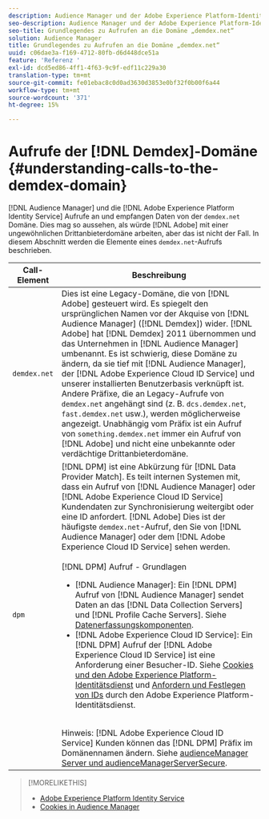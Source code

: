 ```yaml
---
description: Audience Manager und der Adobe Experience Platform-Identitätsdienst rufen Daten von der Domäne demdex.net an und empfangen diese. Dies mag so aussehen, als ob Adobe mit einer ungewöhnlichen Drittanbieterdomäne arbeitet, aber das ist nicht der Fall. In diesem Abschnitt werden die Elemente eines demdex.net-Aufrufs beschrieben.
seo-description: Audience Manager und der Adobe Experience Platform-Identitätsdienst rufen Daten von der Domäne demdex.net an und empfangen diese. Dies mag so aussehen, als ob Adobe mit einer ungewöhnlichen Drittanbieterdomäne arbeitet, aber das ist nicht der Fall. In diesem Abschnitt werden die Elemente eines demdex.net-Aufrufs beschrieben.
seo-title: Grundlegendes zu Aufrufen an die Domäne „demdex.net“
solution: Audience Manager
title: Grundlegendes zu Aufrufen an die Domäne „demdex.net“
uuid: c06dae3a-f169-4712-80fb-d6d448dce51a
feature: 'Referenz '
exl-id: dcd5ed86-4ff1-4f63-9c9f-edf11c229a30
translation-type: tm+mt
source-git-commit: fe01ebac8c0d0ad3630d3853e0bf32f0b00f6a44
workflow-type: tm+mt
source-wordcount: '371'
ht-degree: 15%

---
```


# Aufrufe der [!DNL Demdex]-Domäne {#understanding-calls-to-the-demdex-domain}

[!DNL Audience Manager] und die  [!DNL Adobe Experience Platform Identity Service] Aufrufe an und empfangen Daten von der  `demdex.net` Domäne. Dies mag so aussehen, als würde [!DNL Adobe] mit einer ungewöhnlichen Drittanbieterdomäne arbeiten, aber das ist nicht der Fall. In diesem Abschnitt werden die Elemente eines `demdex.net`-Aufrufs beschrieben.

| Call-Element | Beschreibung |
|---|---|
| `demdex.net` | Dies ist eine Legacy-Domäne, die von [!DNL Adobe] gesteuert wird. Es spiegelt den ursprünglichen Namen vor der Akquise von [!DNL Audience Manager] ([!DNL Demdex]) wider. [!DNL Adobe] hat [!DNL Demdex] 2011 übernommen und das Unternehmen in [!DNL Audience Manager] umbenannt. Es ist schwierig, diese Domäne zu ändern, da sie tief mit [!DNL Audience Manager], der [!DNL Adobe Experience Cloud ID Service] und unserer installierten Benutzerbasis verknüpft ist. Andere Präfixe, die an Legacy-Aufrufe von `demdex.net` angehängt sind (z. B. `dcs.demdex.net`, `fast.demdex.net` usw.), werden möglicherweise angezeigt. Unabhängig vom Präfix ist ein Aufruf von `something.demdex.net` immer ein Aufruf von [!DNL Adobe] und nicht eine unbekannte oder verdächtige Drittanbieterdomäne. |
| `dpm` | [!DNL DPM] ist eine Abkürzung für  [!DNL Data Provider Match]. Es teilt internen Systemen mit, dass ein Aufruf von [!DNL Audience Manager] oder [!DNL Adobe Experience Cloud ID Service] Kundendaten zur Synchronisierung weitergibt oder eine ID anfordert. [!DNL Adobe] Dies ist der häufigste `demdex.net`-Aufruf, den Sie von [!DNL Audience Manager] oder dem [!DNL Adobe Experience Cloud ID Service] sehen werden. <br><br>[!DNL DPM] Aufruf - Grundlagen <ul><li>[!DNL Audience Manager]: Ein  [!DNL DPM] Aufruf von  [!DNL Audience Manager] sendet Daten an das  [!DNL Data Collection Servers] und  [!DNL Profile Cache Servers]. Siehe [Datenerfassungskomponenten](../reference/system-components/components-data-collection.md).</li><li>[!DNL Adobe Experience Cloud ID Service]: Ein  [!DNL DPM] Aufruf der  [!DNL Adobe Experience Cloud ID Service] ist eine Anforderung einer Besucher-ID. Siehe [Cookies und den Adobe Experience Platform-Identitätsdienst](https://docs.adobe.com/content/help/de-DE/id-service/using/intro/cookies.html) und [Anfordern und Festlegen von IDs](https://docs.adobe.com/content/help/en/id-service/using/intro/id-request.html) durch den Adobe Experience Platform-Identitätsdienst.</li></ul><br>Hinweis:  [!DNL Adobe Experience Cloud ID Service] Kunden können das  [!DNL DPM] Präfix im Domänennamen ändern. Siehe [audienceManager Server und audienceManagerServerSecure](https://docs.adobe.com/content/help/en/id-service/using/id-service-api/configurations/subdomain-config.html). |

>[!MORELIKETHIS]
>
>* [Adobe Experience Platform Identity Service](https://docs.adobe.com/content/help/en/id-service/using/home.html)
>* [Cookies in Audience Manager](https://docs.adobe.com/content/help/de-DE/core-services/interface/ec-cookies/cookies-am.html)


